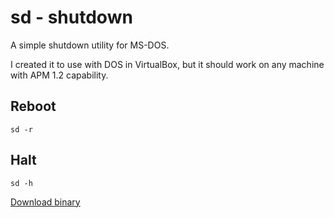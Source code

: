 # sd - shutdown

A simple shutdown utility for MS-DOS.

I created it to use with DOS in VirtualBox, but it should work on any machine with APM 1.2 capability.

## Reboot

```console
sd -r
```

## Halt

```console
sd -h
```

[Download binary](./sd.com)